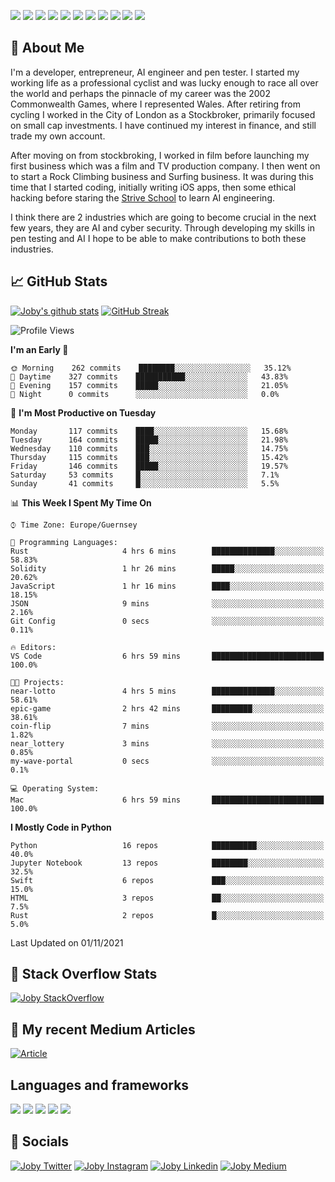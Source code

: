 ![](https://img.shields.io/badge/iOS-000000?style=for-the-badge&logo=ios&logoColor=white)
![](https://img.shields.io/badge/Python-3776AB?style=for-the-badge&logo=python&logoColor=white)
![](https://img.shields.io/badge/Swift-FA7343?style=for-the-badge&logo=swift&logoColor=white)
![](https://img.shields.io/badge/Bootstrap-563D7C?style=for-the-badge&logo=bootstrap&logoColor=white)
![](https://img.shields.io/badge/MongoDB-4EA94B?style=for-the-badge&logo=mongodb&logoColor=white)
![](https://img.shields.io/badge/Heroku-430098?style=for-the-badge&logo=heroku&logoColor=white)
[![](https://img.shields.io/badge/Stack_Overflow-FE7A16?style=for-the-badge&logo=stack-overflow&logoColor=white)](https://stackoverflow.com/users/7301801/joby)
[![](https://img.shields.io/badge/LinkedIn-0077B5?style=for-the-badge&logo=linkedin&logoColor=white)](https://www.linkedin.com/in/jobyi/)
[![](https://img.shields.io/badge/Twitter-1DA1F2?style=for-the-badge&logo=twitter&logoColor=white)](https://twitter.com/Jobyid)
[![](https://img.shields.io/badge/Instagram-E4405F?style=for-the-badge&logo=instagram&logoColor=white)](https://www.instagram.com/jobyid/)
[![](https://img.shields.io/badge/Medium-12100E?style=for-the-badge&logo=medium&logoColor=white)](https://jobyid.medium.com)

## &#x1f; About Me

I'm a developer, entrepreneur, AI engineer and pen tester.
I started my working life as a professional cyclist and was lucky enough to race all over the world and perhaps the pinnacle of my career was the 2002 Commonwealth Games, where I represented Wales.
After retiring from cycling I worked in the City of London as a Stockbroker, primarily focused on small cap investments. I have continued my interest in finance, and still trade my own account.

After moving on from stockbroking, I worked in film before launching my first business which was a film and TV production company. I then went on to start a Rock Climbing business and Surfing business. It was during this time that I started coding, initially writing iOS apps, then some ethical hacking before staring the [Strive School](https://strive.school) to learn AI engineering. 

I think there are 2 industries which are going to become crucial in the next few years, they are AI and cyber security. Through developing my skills in pen testing and AI I hope to be able to make contributions to both these industries. 

## &#x1f4c8; GitHub Stats

[![Joby's github stats](https://github-readme-stats.vercel.app/api?username=jobyid&count_private=true&show_icons=true&theme=radical)](https://github.com/anuraghazra/github-readme-stats) [![GitHub Streak](https://github-readme-streak-stats.herokuapp.com/?user=jobyid&theme=dark)](https://github.com/DenverCoder1/github-readme-streak-stats)

<!--START_SECTION:waka-->
![Profile Views](http://img.shields.io/badge/Profile%20Views-0-blue)

**I'm an Early 🐤** 

```text
🌞 Morning    262 commits    ████████░░░░░░░░░░░░░░░░░   35.12% 
🌆 Daytime    327 commits    ███████████░░░░░░░░░░░░░░   43.83% 
🌃 Evening    157 commits    █████░░░░░░░░░░░░░░░░░░░░   21.05% 
🌙 Night      0 commits      ░░░░░░░░░░░░░░░░░░░░░░░░░   0.0%

```
📅 **I'm Most Productive on Tuesday** 

```text
Monday       117 commits    ████░░░░░░░░░░░░░░░░░░░░░   15.68% 
Tuesday      164 commits    █████░░░░░░░░░░░░░░░░░░░░   21.98% 
Wednesday    110 commits    ███░░░░░░░░░░░░░░░░░░░░░░   14.75% 
Thursday     115 commits    ███░░░░░░░░░░░░░░░░░░░░░░   15.42% 
Friday       146 commits    █████░░░░░░░░░░░░░░░░░░░░   19.57% 
Saturday     53 commits     █░░░░░░░░░░░░░░░░░░░░░░░░   7.1% 
Sunday       41 commits     █░░░░░░░░░░░░░░░░░░░░░░░░   5.5%

```


📊 **This Week I Spent My Time On** 

```text
⌚︎ Time Zone: Europe/Guernsey

💬 Programming Languages: 
Rust                     4 hrs 6 mins        ██████████████░░░░░░░░░░░   58.83% 
Solidity                 1 hr 26 mins        █████░░░░░░░░░░░░░░░░░░░░   20.62% 
JavaScript               1 hr 16 mins        ████░░░░░░░░░░░░░░░░░░░░░   18.15% 
JSON                     9 mins              ░░░░░░░░░░░░░░░░░░░░░░░░░   2.16% 
Git Config               0 secs              ░░░░░░░░░░░░░░░░░░░░░░░░░   0.11%

🔥 Editors: 
VS Code                  6 hrs 59 mins       █████████████████████████   100.0%

🐱‍💻 Projects: 
near-lotto               4 hrs 5 mins        ██████████████░░░░░░░░░░░   58.61% 
epic-game                2 hrs 42 mins       █████████░░░░░░░░░░░░░░░░   38.61% 
coin-flip                7 mins              ░░░░░░░░░░░░░░░░░░░░░░░░░   1.82% 
near_lottery             3 mins              ░░░░░░░░░░░░░░░░░░░░░░░░░   0.85% 
my-wave-portal           0 secs              ░░░░░░░░░░░░░░░░░░░░░░░░░   0.1%

💻 Operating System: 
Mac                      6 hrs 59 mins       █████████████████████████   100.0%

```

**I Mostly Code in Python** 

```text
Python                   16 repos            ██████████░░░░░░░░░░░░░░░   40.0% 
Jupyter Notebook         13 repos            ████████░░░░░░░░░░░░░░░░░   32.5% 
Swift                    6 repos             ███░░░░░░░░░░░░░░░░░░░░░░   15.0% 
HTML                     3 repos             ██░░░░░░░░░░░░░░░░░░░░░░░   7.5% 
Rust                     2 repos             █░░░░░░░░░░░░░░░░░░░░░░░░   5.0%

```



 Last Updated on 01/11/2021
<!--END_SECTION:waka-->


## &#x1f; Stack Overflow Stats 

[![Joby StackOverflow](https://github-readme-stackoverflow.vercel.app/?userID=7301801&layout=compact)](https://stackoverflow.com/users/7301801/joby)


## &#x1f; My recent Medium Articles
[![Article](https://github-readme-medium-recent-article.vercel.app/medium/@jobyid/0)](https://jobyid.medium.com)
 

## Languages and frameworks
![](https://img.shields.io/badge/iOS-000000?style=for-the-badge&logo=ios&logoColor=white)
![](https://img.shields.io/badge/Python-3776AB?style=for-the-badge&logo=python&logoColor=white)
![](https://img.shields.io/badge/Swift-FA7343?style=for-the-badge&logo=swift&logoColor=white)
![](https://img.shields.io/badge/Bootstrap-563D7C?style=for-the-badge&logo=bootstrap&logoColor=white)
![](https://img.shields.io/badge/MongoDB-4EA94B?style=for-the-badge&logo=mongodb&logoColor=white)


## &#x1f; Socials 
[![Joby Twitter](https://img.shields.io/badge/Twitter-1DA1F2?style=for-the-badge&logo=twitter&logoColor=white)](https://twitter.com/jobyid)
[![Joby Instagram](https://img.shields.io/badge/Instagram-E4405F?style=for-the-badge&logo=instagram&logoColor=white)](https://instagram.com/jobyid)
[![Joby Linkedin](https://img.shields.io/badge/LinkedIn-0077B5?style=for-the-badge&logo=linkedin&logoColor=white)](https://www.linkedin.com/in/jobyi)
[![Joby Medium](https://img.shields.io/badge/Medium-12100E?style=for-the-badge&logo=medium&logoColor=white)](https://jobyid.medium.com)


